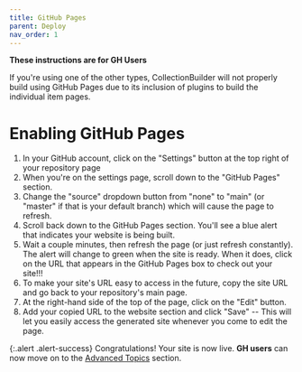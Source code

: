 ```yaml
---
title: GitHub Pages
parent: Deploy
nav_order: 1
---
```


**These instructions are for GH Users**

If you're using one of the other types, CollectionBuilder will not properly build using GitHub Pages due to its inclusion of plugins to build the individual item pages. 

# Enabling GitHub Pages

1. In your GitHub account, click on the "Settings" button at the top right of your repository page
2. When you're on the settings page, scroll down to the "GitHub Pages" section. 
3. Change the "source" dropdown button from "none" to "main" (or "master" if that is your default branch) which will cause the page to refresh. 
4. Scroll back down to the GitHub Pages section. You'll see a blue alert that indicates your website is being built. 
5. Wait a couple minutes, then refresh the page (or just refresh constantly). The alert will change to green when the site is ready. When it does, click on the URL that appears in the GitHub Pages box to check out your site!!!
6. To make your site's URL easy to access in the future, copy the site URL and go back to your repository's main page. 
7. At the right-hand side of the top of the page, click on the "Edit" button.
8. Add your copied URL to the website section and click "Save" -- This will let you easily access the generated site whenever you come to edit the page.

{:.alert .alert-success}
Congratulations! Your site is now live. **GH users** can now move on to the [Advanced Topics](../09_advanced/) section.